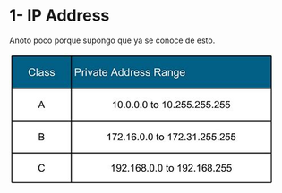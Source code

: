 # 1- IP Address

Anoto poco porque supongo que ya se conoce de esto.

![](../../.gitbook/assets/imagen%20%2871%29.png)



